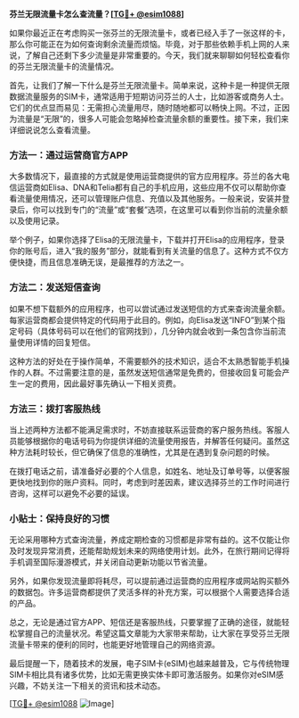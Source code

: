 **芬兰无限流量卡怎么查流量？[[TG💪+ @esim1088](https://t.me/s/esim1088)]**

如果你最近正在考虑购买一张芬兰的无限流量卡，或者已经入手了一张这样的卡，那么你可能正在为如何查询剩余流量而烦恼。毕竟，对于那些依赖手机上网的人来说，了解自己还剩下多少流量是非常重要的。今天，我们就来聊聊如何轻松查看你的芬兰无限流量卡的流量情况。

首先，让我们了解一下什么是芬兰无限流量卡。简单来说，这种卡是一种提供无限数据流量服务的SIM卡，通常适用于短期访问芬兰的人士，比如游客或商务人士。它们的优点显而易见：无需担心流量用尽，随时随地都可以畅快上网。不过，正因为流量是“无限”的，很多人可能会忽略掉检查流量余额的重要性。接下来，我们来详细说说怎么查看流量。

### 方法一：通过运营商官方APP

大多数情况下，最直接的方式就是使用运营商提供的官方应用程序。芬兰的各大电信运营商如Elisa、DNA和Telia都有自己的手机应用，这些应用不仅可以帮助你查看流量使用情况，还可以管理账户信息、充值以及其他服务。一般来说，安装并登录后，你可以找到专门的“流量”或“套餐”选项，在这里可以看到你当前的流量余额以及使用记录。

举个例子，如果你选择了Elisa的无限流量卡，下载并打开Elisa的应用程序，登录你的账号后，进入“我的服务”部分，就能看到有关流量的信息了。这种方式不仅方便快捷，而且信息准确无误，是最推荐的方法之一。

### 方法二：发送短信查询

如果不想下载额外的应用程序，也可以尝试通过发送短信的方式来查询流量余额。每家运营商都会提供特定的代码用于此目的。例如，向Elisa发送“INFO”到某个指定号码（具体号码可以在他们的官网找到），几分钟内就会收到一条包含你当前流量使用详情的回复短信。

这种方法的好处在于操作简单，不需要额外的技术知识，适合不太熟悉智能手机操作的人群。不过需要注意的是，虽然发送短信通常是免费的，但接收回复可能会产生一定的费用，因此最好事先确认一下相关资费。

### 方法三：拨打客服热线

当上述两种方法都不能满足需求时，不妨直接联系运营商的客户服务热线。客服人员能够根据你的电话号码为你提供详细的流量使用报告，并解答任何疑问。虽然这种方法耗时较长，但它确保了信息的准确性，尤其是在遇到复杂问题的时候。

在拨打电话之前，请准备好必要的个人信息，如姓名、地址及订单号等，以便客服更快地找到你的账户资料。同时，考虑到时差因素，建议选择芬兰的工作时间进行咨询，这样可以避免不必要的延误。

### 小贴士：保持良好的习惯

无论采用哪种方式查询流量，养成定期检查的习惯都是非常有益的。这不仅能让你及时发现异常消费，还能帮助规划未来的网络使用计划。此外，在旅行期间记得将手机调至国际漫游模式，并关闭自动更新功能以节省流量。

另外，如果你发现流量即将耗尽，可以提前通过运营商的应用程序或网站购买额外的数据包。许多运营商都提供了灵活多样的补充方案，可以根据个人需要选择合适的产品。

总之，无论是通过官方APP、短信还是客服热线，只要掌握了正确的途径，就能轻松掌握自己的流量状况。希望这篇文章能为大家带来帮助，让大家在享受芬兰无限流量卡带来的便利的同时，也能更好地管理自己的网络资源。

最后提醒一下，随着技术的发展，电子SIM卡(eSIM)也越来越普及，它与传统物理SIM卡相比具有诸多优势，比如无需更换实体卡即可激活服务。如果你对eSIM感兴趣，不妨关注一下相关的资讯和技术动态。

[[TG💪+ @esim1088](https://t.me/s/esim1088) ![Image](https://i.postimg.cc/4NQfJmqS/Snipaste-2025-05-13-00-14-12.png)]